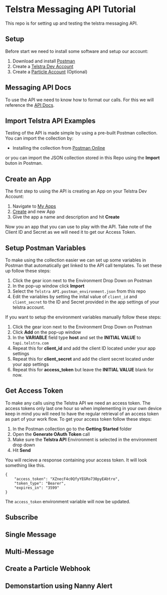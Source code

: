 # Telstra Messaging API Tutorial
 This repo is for setting up and testing the telstra messaging API.

 ## Setup
 Before start we need to install some software and setup our account:
 1. Download and install [Postman](https://www.postman.com/downloads/)
 2. Create a [Telstra Dev Account](https://dev.telstra.com/)
 3. Create a [Particle Account](https://login.particle.io/signup?redirect=https%3A%2F%2Fwww.particle.io%2F) (Optional)

 ## Messaging API Docs
 To use the API we need to know how to format our calls. For this we will reference the [API Docs](https://dev.telstra.com/content/messaging-api#section/Introduction).

## Import Telstra API Examples
Testing of the API is made simple by using a pre-built Postman collection. You can import the collection by:
- Installing the collection from [Postman Online](https://app.getpostman.com/run-collection/44f2a97ae4c9689ce53e#?env%5BMessaging%20API%20Environment%5D=W3sidmFsdWUiOiJ0YXBpLnRlbHN0cmEuY29tIiwia2V5IjoiaG9zdCIsImVuYWJsZWQiOnRydWV9LHsidmFsdWUiOiIiLCJrZXkiOiJjbGllbnRfaWQiLCJlbmFibGVkIjp0cnVlfSx7InZhbHVlIjoiIiwia2V5IjoiY2xpZW50X3NlY3JldCIsImVuYWJsZWQiOnRydWV9LHsidmFsdWUiOm51bGwsImtleSI6ImFjY2Vzc190b2tlbiIsImVuYWJsZWQiOnRydWV9LHsidmFsdWUiOiIiLCJrZXkiOiJtZXNzYWdlX2lkIiwiZW5hYmxlZCI6dHJ1ZX1d)

or you can import the JSON collection stored in this Repo using the **Import** buton in Postman.
## Create an App
The first step to using the API is creating an App on your Telstra Dev Account:
1. Navigate to [My Apps](https://dev.telstra.com/user/me/apps)
2. [Create](https://dev.telstra.com/user/20431/add-app) and new App
3. Give the app a name and description and hit **Create**

Now you an app that you can use to play with the API. Take note of the Client ID and Secret as we will need it to get our Access Token.

## Setup Postman Variables
To make using the collection easier we can set up some variables in Postman that automatically get linked to the API call templates. To set these up follow these steps:
1. Click the gear icon next to the Environment Drop Down on Postman
2. In the pop-up window click **Import**
3. Select the `Telstra API.postman_environment.json` from this repo
4. Edit the variables by setting the inital value of `client_id` and `client_secret` to the ID and Secret provided in the app settings of your telstra account.

If you want to setup the environment variables manually follow these steps:
1. Click the gear icon next to the Environment Drop Down on Postman
2. Click **Add** on the pop-up window
3. In the **VARIABLE** field type **host** and set the **INITIAL VALUE** to `tapi.telstra.com`
4. Repeat this for **client_id** and add the client ID located under your app settings
5. Repeat this for **client_secret** and add the client secret located under your app settings
6. Repeat this for **access_token** but leave the **INITIAL VALUE** blank for now.

## Get Access Token
To make any calls using the Telstra API we need an access token. The access tokens only last one hour so when implementing in your own device keep in mind you will need to have the regular retrieval of an access token as part of your work flow. To get your access token follow these steps:
1. In the Postman collection go to the **Getting Started** folder
2. Open the **Generate OAuth Token** call
3. Make sure the **Telstra API** Environment is selected in the environment drop down
4. Hit **Send**

You will recieve a response containing your access token. It will look something like this.
```
{
    "access_token": "XZnecF4c0QfyYEGRo730pyEAbtro",
    "token_type": "Bearer",
    "expires_in": "3599"
}
```
The `access_token` environment variable will now be updated.

## Subscribe

## Single Message
## Multi-Message
## Create a Particle Webhook
## Demonstartion using Nanny Alert

